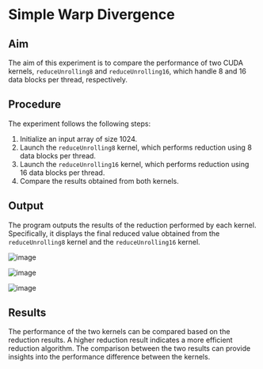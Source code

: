# Simple Warp Divergence

## Aim
The aim of this experiment is to compare the performance of two CUDA kernels, `reduceUnrolling8` and `reduceUnrolling16`, which handle 8 and 16 data blocks per thread, respectively.

## Procedure
The experiment follows the following steps:
1. Initialize an input array of size 1024.
2. Launch the `reduceUnrolling8` kernel, which performs reduction using 8 data blocks per thread.
3. Launch the `reduceUnrolling16` kernel, which performs reduction using 16 data blocks per thread.
4. Compare the results obtained from both kernels.

## Output
The program outputs the results of the reduction performed by each kernel. Specifically, it displays the final reduced value obtained from the `reduceUnrolling8` kernel and the `reduceUnrolling16` kernel.

![image](https://github.com/Marinto-Richee/Parallel-Computing-Architecture/assets/65499285/5bf49845-df2d-4598-92d3-25d46a5e8f3a)

![image](https://github.com/Marinto-Richee/Parallel-Computing-Architecture/assets/65499285/028e621e-fa75-453c-9d07-e2f815c2d238)

![image](https://github.com/Marinto-Richee/Parallel-Computing-Architecture/assets/65499285/2dc932f0-1293-496c-b65c-81b8b78ca22c)

## Results
The performance of the two kernels can be compared based on the reduction results. A higher reduction result indicates a more efficient reduction algorithm.
The comparison between the two results can provide insights into the performance difference between the kernels.
